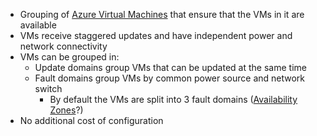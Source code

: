 - Grouping of [Azure Virtual Machines](Azure%20Virtual%20Machines.md) that ensure that the VMs in it are available
- VMs receive staggered updates and have independent power and network connectivity
- VMs can be grouped in:
	- Update domains group VMs that can be updated at the same time
	- Fault domains group VMs by common power source and network switch
		- By default the VMs are split into 3 fault domains ([Availability Zones](Availability%20Zones.md)?)
- No additional cost of configuration